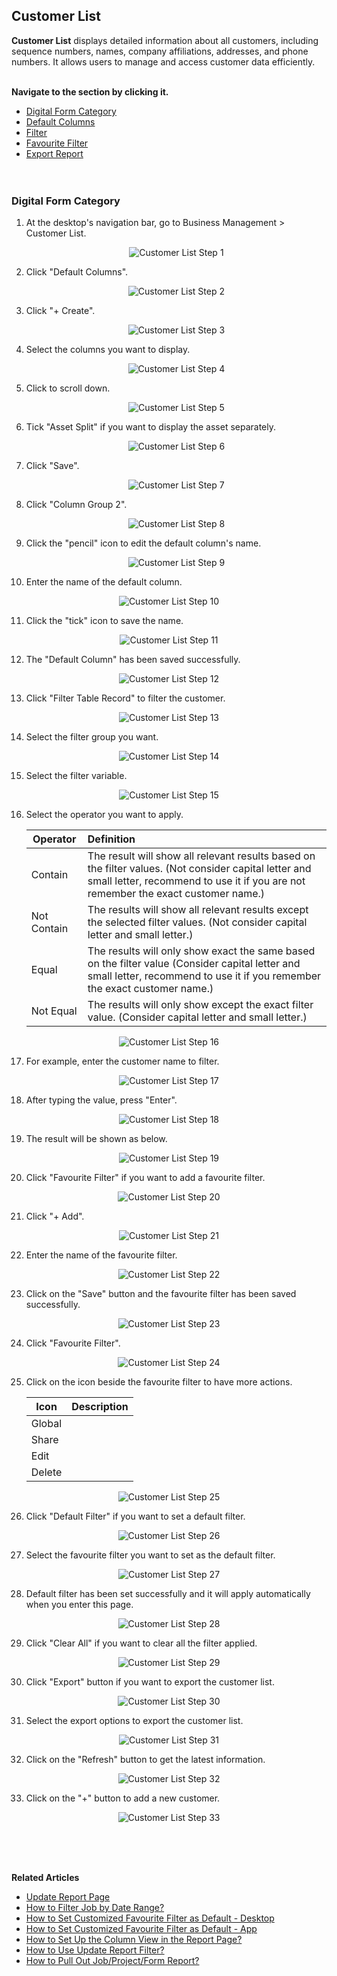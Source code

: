 ## Customer List

**Customer List** displays detailed information about all customers, including sequence numbers, names, company affiliations, addresses, and phone numbers. It allows users to manage and access customer data efficiently.<br><br>

**Navigate to the section by clicking it.**<br>

- [Digital Form Category](#section1)<br>
- [Default Columns](#section2)<br>
- [Filter](#section3)<br>
- [Favourite Filter](#section4)<br>
- [Export Report](#section5)
<br><br><br>

<a id="section1"></a>

### Digital Form Category

1. At the desktop's navigation bar, go to Business Management > Customer List.

   <p align="center">
     <img src="img2/Customer_List_Step_1.png" alt="Customer List Step 1">
   </p>

2. Click "Default Columns".

   <p align="center">
     <img src="img2/Customer_List_Step_2.png" alt="Customer List Step 2">
   </p>

3. Click "+ Create".

   <p align="center">
     <img src="img2/Customer_List_Step_3.png" alt="Customer List Step 3">
   </p>

4. Select the columns you want to display.

   <p align="center">
     <img src="img2/Customer_List_Step_4.png" alt="Customer List Step 4">
   </p>

5. Click to scroll down.

   <p align="center">
     <img src="img2/Customer_List_Step_5.png" alt="Customer List Step 5">
   </p>

6. Tick "Asset Split" if you want to display the asset separately.

   <p align="center">
     <img src="img2/Customer_List_Step_6.png" alt="Customer List Step 6">
   </p>

7. Click "Save".

   <p align="center">
     <img src="img2/Customer_List_Step_7.png" alt="Customer List Step 7">
   </p>

8. Click "Column Group 2".

   <p align="center">
     <img src="img2/Customer_List_Step_8.png" alt="Customer List Step 8">
   </p>

9. Click the "pencil" icon to edit the default column's name.

   <p align="center">
     <img src="img2/Customer_List_Step_9.png" alt="Customer List Step 9">
   </p>

10. Enter the name of the default column.

   <p align="center">
     <img src="img2/Customer_List_Step_10.png" alt="Customer List Step 10">
   </p>

11. Click the "tick" icon to save the name.

   <p align="center">
     <img src="img2/Customer_List_Step_11.png" alt="Customer List Step 11">
   </p>

12. The "Default Column" has been saved successfully.

   <p align="center">
     <img src="img2/Customer_List_Step_12.png" alt="Customer List Step 12">
   </p>

13. Click "Filter Table Record" to filter the customer.

   <p align="center">
     <img src="img2/Customer_List_Step_13.png" alt="Customer List Step 13">
   </p>

14. Select the filter group you want.

   <p align="center">
     <img src="img2/Customer_List_Step_14.png" alt="Customer List Step 14">
   </p>

15. Select the filter variable.

   <p align="center">
     <img src="img2/Customer_List_Step_15.png" alt="Customer List Step 15">
   </p>

16. Select the operator you want to apply.

    | Operator | Definition | 
    |---------|:-----|
    | Contain | The result will show all relevant results based on the filter values. (Not consider capital letter and small letter, recommend to use it if you are not remember the exact customer name.) |
    | Not Contain | The results will show all relevant results except the selected filter values. (Not consider capital letter and small letter.)| 
    | Equal | The results will only show exact the same based on the filter value (Consider capital letter and small letter, recommend to use it if you remember the exact customer name.)| 
    | Not Equal | The results will only show except the exact filter value. (Consider capital letter and small letter.) |

   <p align="center">
     <img src="img2/Customer_List_Step_16.png" alt="Customer List Step 16">
   </p>

17. For example, enter the customer name to filter.

   <p align="center">
     <img src="img2/Customer_List_Step_17.png" alt="Customer List Step 17">
   </p>

18. After typing the value, press "Enter".

   <p align="center">
     <img src="img2/Customer_List_Step_18.png" alt="Customer List Step 18">
   </p>

19. The result will be shown as below.

   <p align="center">
     <img src="img2/Customer_List_Step_19.png" alt="Customer List Step 19">
   </p>

20. Click "Favourite Filter" if you want to add a favourite filter.

   <p align="center">
     <img src="img2/Customer_List_Step_20.png" alt="Customer List Step 20">
   </p>

21. Click "+ Add".

   <p align="center">
     <img src="img2/Customer_List_Step_21.png" alt="Customer List Step 21">
   </p>

22. Enter the name of the favourite filter.

   <p align="center">
     <img src="img2/Customer_List_Step_22.png" alt="Customer List Step 22">
   </p>

23. Click on the "Save" button and the favourite filter has been saved successfully.

   <p align="center">
     <img src="img2/Customer_List_Step_23.png" alt="Customer List Step 23">
   </p>

24. Click "Favourite Filter".

   <p align="center">
     <img src="img2/Customer_List_Step_24.png" alt="Customer List Step 24">
   </p>

25. Click on the icon beside the favourite filter to have more actions.

    | Icon | Description |
    |------|-------------|
    | Global |  |
    | Share |  |
    | Edit |  |
    | Delete |  |

   <p align="center">
     <img src="img2/Customer_List_Step_25.png" alt="Customer List Step 25">
   </p>

26. Click "Default Filter" if you want to set a default filter.

   <p align="center">
     <img src="img2/Customer_List_Step_26.png" alt="Customer List Step 26">
   </p>

27. Select the favourite filter you want to set as the default filter.

   <p align="center">
     <img src="img2/Customer_List_Step_27.png" alt="Customer List Step 27">
   </p>

28. Default filter has been set successfully and it will apply automatically when you enter this page.

   <p align="center">
     <img src="img2/Customer_List_Step_28.png" alt="Customer List Step 28">
   </p>

29. Click "Clear All" if you want to clear all the filter applied.

   <p align="center">
     <img src="img2/Customer_List_Step_29.png" alt="Customer List Step 29">
   </p>

30. Click "Export" button if you want to export the customer list.

   <p align="center">
     <img src="img2/Customer_List_Step_30.png" alt="Customer List Step 30">
   </p>

31. Select the export options to export the customer list.

   <p align="center">
     <img src="img2/Customer_List_Step_31.png" alt="Customer List Step 31">
   </p>

32. Click on the "Refresh" button to get the latest information.

   <p align="center">
     <img src="img2/Customer_List_Step_32.png" alt="Customer List Step 32">
   </p>

33. Click on the "+" button to add a new customer.

   <p align="center">
     <img src="img2/Customer_List_Step_33.png" alt="Customer List Step 33">
   </p>

<br><br><br>

**Related Articles**
- [Update Report Page](Report_Update_Page.md)
- [How to Filter Job by Date Range?](Job_Filter_by_Date_Range.md)
- [How to Set Customized Favourite Filter as Default - Desktop ](Default_Favourite_Filter.md)
- [How to Set Customized Favourite Filter as Default - App ](Default_Favourite_Filter_App.md)
- [How to Set Up the Column View in the Report Page?](How_to_Set_Up_the_Column_View_in_the_Report_Page.md)
- [How to Use Update Report Filter?](Job_Update_Report_Filter.md)
- [How to Pull Out Job/Project/Form Report?](Export_Report.md)

